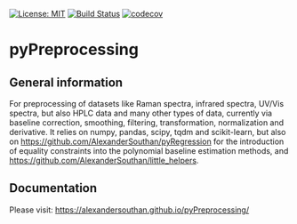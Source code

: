 [![License: MIT](https://img.shields.io/badge/License-MIT-blue.svg)](https://opensource.org/licenses/MIT)
[![Build Status](https://app.travis-ci.com/AlexanderSouthan/pyPreprocessing.svg?branch=master)](https://app.travis-ci.com/AlexanderSouthan/pyPreprocessing)
[![codecov](https://codecov.io/gh/AlexanderSouthan/pyPreprocessing/branch/master/graph/badge.svg?token=7GN1K2MVJ3)](https://codecov.io/gh/AlexanderSouthan/pyPreprocessing)

# pyPreprocessing
## General information
For preprocessing of datasets like Raman spectra, infrared spectra, UV/Vis
spectra, but also HPLC data and many other types of data, currently via
baseline correction, smoothing, filtering, transformation, normalization and
derivative. It relies on numpy, pandas, scipy, tqdm and scikit-learn, but also
on https://github.com/AlexanderSouthan/pyRegression for the introduction of
equality constraints into the polynomial baseline estimation methods, and
https://github.com/AlexanderSouthan/little_helpers.

## Documentation
Please visit:
https://alexandersouthan.github.io/pyPreprocessing/
